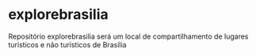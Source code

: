 # explorebrasilia
Repositório explorebrasilia será um local de compartilhamento de lugares turísticos e não turísticos de Brasília

